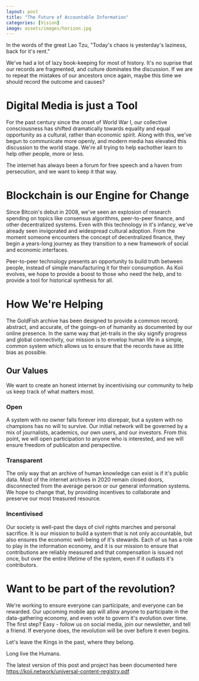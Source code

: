 ```yaml
---
layout: post
title: "The Future of Accountable Information"
categories: [Vision]
image: assets/images/horizon.jpg
---
```


In the words of the great Lao Tzu, "Today's chaos is yesterday's laziness, back for it's rent."

We've had a lot of lazy book-keeping for most of history. It's no suprise that our records are fragmented, and culture dominates the discussion. If we are to repeat the mistakes of our ancestors once again, maybe this time we should record the outcome and causes?

# Digital Media is just a Tool

For the past century since the onset of World War I, our collective consciousness has shifted dramatically towards equality and equal opportunity as a cultural, rather than economic spirit. Along with this, we've begun to communicate more openly, and modern media has elevated this discussion to the world stage. We're all trying to help eachother learn to help other people, more or less.

The internet has always been a forum for free speech and a haven from persecution, and we want to keep it that way.

# Blockchain is our Engine for Change

Since Bitcoin's debut in 2008, we've seen an explosion of research spending on topics like consensus algorithms, peer-to-peer finance, and other decentralized systems. Even with this technology in it's infancy, we've already seen invigorated and widespread cultural adoption. From the moment someone encounters the concept of decentralized finance, they begin a years-long journey as they transition to a new framework of social and economic interfaces.

Peer-to-peer technology presents an opportunity to build truth between people, instead of simple manufacturing it for their consumption. As Koii evolves, we hope to provide a boost to those who need the help, and to provide a tool for historical synthesis for all.

# How We're Helping

The GoldFish archive has been designed to provide a common record; abstract, and accurate, of the goings-on of humanity as documented by our online presence. In the same way that jet-trails in the sky signify progress and global connectivity, our mission is to envelop human life in a simple, common system which allows us to ensure that the records have as little bias as possible.

## Our Values

We want to create an honest internet by incentivising our community to help us keep track of what matters most.

### Open

A system with no owner falls forever into disrepair, but a system with no champions has no will to survive. Our initial network will be governed by a mix of journalists, academics, our own users, and our investors. From this point, we will open participation to anyone who is interested, and we will ensure freedom of publicaton and perspective.

### Transparent

The only way that an archive of human knowledge can exist is if it's public data. Most of the internet archives in 2020 remain closed doors, disconnected from the average person or our general information systems. We hope to change that, by providing incentives to collaborate and preserve our most treasured resource.

### Incentivised

Our society is well-past the days of civil rights marches and personal sacrifice. It is our mission to build a system that is not only accountable, but also ensures the economic well-being of it's stewards. Each of us has a role to play in the information economy, and it is our mission to ensure that contributions are reliably measured and that compensation is issued not once, but over the entire lifetime of the system, even if it outlasts it's contributors.

# Want to be part of the revolution?

We're working to ensure everyone can participate, and everyone can be rewarded. Our upcoming mobile app will allow anyone to participate in the data-gathering economy, and even vote to govern it's evolution over time. The first step? Easy - follow us on social media, join our newsletter, and tell a friend. If everyone does, the revolution will be over before it even begins.

Let's leave the Kings in the past, where they belong.

Long live the Humans.

The latest version of this post and project has been documented here https://koii.network/universal-content-registry.pdf
